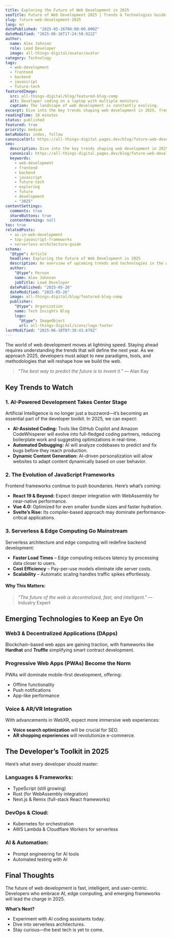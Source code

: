 ```yaml
---
title: Exploring the Future of Web Development in 2025
seoTitle: Future of Web Development 2025 | Trends & Technologies Guide
slug: future-web-development-2025
lang: en
datePublished: "2025-05-26T00:00:00.000Z"
dateModified: "2025-06-16T17:24:50.922Z"
author:
  name: Alex Johnson
  role: Lead Developer
  image: all-things-digital/avatar/avatar
category: Technology
tags:
  - web-development
  - frontend
  - backend
  - javascript
  - future-tech
featuredImage:
  src: all-things-digital/blog/featured-blog-comp
  alt: Developer coding on a laptop with multiple monitors
  caption: The landscape of web development is constantly evolving.
excerpt: Dive into the key trends shaping web development in 2025, from advancements in JavaScript frameworks to the rise of AI-powered coding assistants and serverless architectures.
readingTime: 10 minutes
status: published
featured: true
priority: medium
metaRobots: index, follow
canonicalUrl: https://all-things-digital.pages.dev/blog/future-web-development-2025
seo:
  description: Dive into the key trends shaping web development in 2025, from advancements in JavaScript frameworks to the rise of AI-powered coding assistants and serverle...
  canonical: https://all-things-digital.pages.dev/blog/future-web-development-2025
  keywords:
    - web-development
    - frontend
    - backend
    - javascript
    - future-tech
    - exploring
    - future
    - development
    - "2025"
contentSettings:
  comments: true
  shareButtons: true
  contentWarning: null
toc: true
relatedPosts:
  - ai-in-web-development
  - top-javascript-frameworks
  - serverless-architecture-guide
schema:
  "@type": Article
  headline: Exploring the Future of Web Development in 2025
  description: An overview of upcoming trends and technologies in the web development industry for 2025.
  author:
    "@type": Person
    name: Alex Johnson
    jobTitle: Lead Developer
  datePublished: "2025-05-26"
  dateModified: "2025-05-26"
  image: all-things-digital/blog/featured-blog-comp
  publisher:
    "@type": Organization
    name: Tech Insights Blog
    logo:
      "@type": ImageObject
      url: all-things-digital/icons/logo-footer
lastModified: "2025-06-18T07:38:43.678Z"
---
```


The world of web development moves at lightning speed. Staying ahead requires understanding the trends that will define the next year. As we approach 2025, developers must adapt to new paradigms, tools, and methodologies that will reshape how we build the web.

> _"The best way to predict the future is to invent it."_ — Alan Kay

## Key Trends to Watch

### 1. **AI-Powered Development Takes Center Stage**

Artificial Intelligence is no longer just a buzzword—it’s becoming an essential part of the developer toolkit. In 2025, we can expect:

- **AI-Assisted Coding:** Tools like GitHub Copilot and Amazon CodeWhisperer will evolve into full-fledged coding partners, reducing boilerplate work and suggesting optimizations in real-time.
- **Automated Debugging:** AI will analyze codebases to predict and fix bugs before they reach production.
- **Dynamic Content Generation:** AI-driven personalization will allow websites to adapt content dynamically based on user behavior.

### 2. **The Evolution of JavaScript Frameworks**

Frontend frameworks continue to push boundaries. Here’s what’s coming:

- **React 19 & Beyond:** Expect deeper integration with WebAssembly for near-native performance.
- **Vue 4.0:** Optimized for even smaller bundle sizes and faster hydration.
- **Svelte’s Rise:** Its compiler-based approach may dominate performance-critical applications.

### 3. **Serverless & Edge Computing Go Mainstream**

Serverless architecture and edge computing will redefine backend development:

- **Faster Load Times** – Edge computing reduces latency by processing data closer to users.
- **Cost Efficiency** – Pay-per-use models eliminate idle server costs.
- **Scalability** – Automatic scaling handles traffic spikes effortlessly.

#### Why This Matters:

> _"The future of the web is decentralized, fast, and intelligent."_ — Industry Expert

## Emerging Technologies to Keep an Eye On

### **Web3 & Decentralized Applications (DApps)**

Blockchain-based web apps are gaining traction, with frameworks like **Hardhat** and **Truffle** simplifying smart contract development.

### **Progressive Web Apps (PWAs) Become the Norm**

PWAs will dominate mobile-first development, offering:

- Offline functionality
- Push notifications
- App-like performance

### **Voice & AR/VR Integration**

With advancements in WebXR, expect more immersive web experiences:

- **Voice search optimization** will be crucial for SEO.
- **AR shopping experiences** will revolutionize e-commerce.

## The Developer’s Toolkit in 2025

Here’s what every developer should master:

### **Languages & Frameworks:**

- TypeScript (still growing)
- Rust (for WebAssembly integration)
- Next.js & Remix (full-stack React frameworks)

### **DevOps & Cloud:**

- Kubernetes for orchestration
- AWS Lambda & Cloudflare Workers for serverless

### **AI & Automation:**

- Prompt engineering for AI tools
- Automated testing with AI

## Final Thoughts

The future of web development is fast, intelligent, and user-centric. Developers who embrace AI, edge computing, and emerging frameworks will lead the charge in 2025.

**What’s Next?**

- Experiment with AI coding assistants today.
- Dive into serverless architectures.
- Stay curious—the best tech is yet to come.

